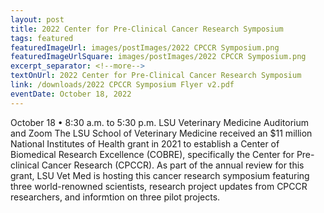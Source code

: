 ```yaml
---
layout: post
title: 2022 Center for Pre-Clinical Cancer Research Symposium
tags: featured
featuredImageUrl: images/postImages/2022 CPCCR Symposium.png
featuredImageUrlSquare: images/postImages/2022 CPCCR Symposium.png
excerpt_separator: <!--more-->
textOnUrl: 2022 Center for Pre-Clinical Cancer Research Symposium
link: /downloads/2022 CPCCR Symposium Flyer v2.pdf
eventDate: October 18, 2022
---
```

October 18 • 8:30 a.m. to 5:30 p.m. LSU Veterinary Medicine Auditorium and Zoom The LSU School of Veterinary Medicine received an $11 million National Institutes of Health grant in 2021 to establish a Center of Biomedical Research Excellence (COBRE), specifically the Center for Pre-clinical Cancer Research (CPCCR). As part of the annual review for this grant, LSU Vet Med is hosting this cancer research symposium featuring three world-renowned scientists, research project updates from CPCCR researchers, and informtion on three pilot projects.<!--more-->
